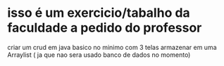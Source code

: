 # isso é um exercicio/tabalho da faculdade a pedido do professor
criar um crud em java 
basico 
no minimo com 3 telas 
armazenar em uma Arraylist ( ja que nao sera usado banco de dados no momento)
